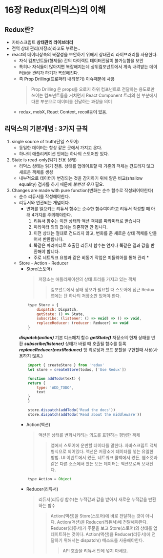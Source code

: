 # 16장 Redux(리덕스)의 이해

## Redux란?  
- 자바스크립트 **상태관리 라이브러리**  
- 전역 상태 관리(저장소)라고도 부르는..  
- react의 데이터상속의 복잡성을 보안하기 위해서 상태관리 라이브러리를 사용한다.  
    - 자식 컴포넌트들(형제들) 간의 다이렉트 데이터전달이 불가능함을 보안  
    - 특히나 자식들이 많아지면 복잡해지는데 상위컴포넌트에서 계속 내려받는 데이터들을 관리가 하기가 복잡해진다.  
    - 즉 Prop Drilling(프로퍼티 내려꽂기) 이슈때문에 사용   
        > Prop Drilling 은 props를 오로지 하위 컴포넌트로 전달하는 용도로만 쓰이는 컴포넌트들을 거치면서
        > React Component 트리의 한 부분에서 다른 부분으로 데이터를 전달하는 과정을 의미  
    - redux, mobX, React Context, recoil등이 있음.  
        
## 리덕스의 기본개념 : 3가지 규칙  
1. single source of truth(단일 스토어)  
    - 동일한 데이터는 항상 같은 곳에서 가지고 온다.  
    - 하나의 애플리케이션 안에는 하나의 스토어만 있다.  
2. State is read-only(읽기 전용 상태)  
    - 리덕스 상태는 읽기 전용. 상태를 업데이트할 때 기존의 객체는 건드리지 않고 새로운 객체를 생성  
    - 내부적으로 데이터가 변경되는 것을 감지하기 위해 얕은 비교(shallow equality) 검사를 하기 때문에 *불변성 유지* 필요.  
3. Changes are made with pure function(변화는 순수 함수로 작성되어야한다)  
    - 순수 리듀서를 작성해야한다.  
    - 리듀서와 연관되는 개념이다.  
        - 변화를 일으키는 리듀서 함수는 순수한 함수여야하고 리듀서 작성할 때 아래 4가지를 주의해야한다.  
            1. 리듀서 함수는 이전 상태와 액션 객체를 파라미터로 받습니다  
            2. 파라미터 외의 값에는 의존하면 안 됩니다.  
            3. 이전 상태는 절대로 건드리지 않고, 변화를 준 새로운 상태 객체를 만들어서 반환합니다.  
            4. 똑같은 파라미터로 호출된 리듀서 함수는 언제나 똑같은 결과 값을 반환해야 합니다.  
            * 주로 네트워크 요청과 같은 비동기 작업은 미들웨어를 통해 관리 *   
    - Store - Action - Reducer  
        - Store(스토어)  
            > 저장소는 애플리케이션의 상태 트리를 가지고 있는 객체
            >> 컴포넌트에서 상태 정보가 필요할 때 스토어에 접근
            >> Redux 앱에는 단 하나의 저장소만 있어야 한다.
        ``` javascript
            type Store = {
                dispatch: Dispatch,
                getState: () => State,
                subscribe: (listener: () => void) => () => void,
                replaceReducer: (reducer: Reducer) => void
            }
        ```
        **_dispatch(action)_** 기본 디스패치 함수
        **_getState()_** 저장소의 현재 상태를 반환
        **_subscribe(listener)_** 상태가 바뀔 때 호출될 함수를 등록
        **_replaceReducer(nextReducer)_** 핫 리로딩과 코드 분할을 구현할때 사용(사용하지 않음.)
        ``` javascript
            import { createStore } from 'redux'
            let store = createStore(todos, ['Use Redux'])

            function addTodo(text) {
            return {
                type: 'ADD_TODO',
                text
            }
            }

            store.dispatch(addTodo('Read the docs'))
            store.dispatch(addTodo('Read about the middleware'))
        ```
        - Action(액션)  
            > 액션은 상태를 변화시키려는 의도를 표현하는 평범한 객체
            >> 앱에서 스토어에 운반할 데이터를 말한다. 
            >> 자바스크립트 객체 형식으로 되어있다.
            액션은 저장소에 데이터를 넣는 유일한 방법.
            UI 이벤트에서 왔든, 네트워크 콜백에서 왔든, 웹소켓과 같은 다른 소스에서 왔든 모든 데이터는 액션으로써 보내진다.
        ``` javascript
            type Action = Object
        ```
        - Reducer(리듀서)
            > 리듀서(리듀싱 함수)는 누적값과 값을 받아서 새로운 누적값을 반환하는 함수
            >> Action(액션)을 Store(스토어)에 바로 전달하는 것이 아니다.
            >> Action(액션)을 Reducer(리듀서)에 전달해야한다.
            >> Reducer(리듀서)가 주문을 보고 Store(스토어)의 상태를 업데이트하는 것이다.
            >> Action(액션)을 Reducer(리듀서)에 전달하기 위해서는 dispatch() 메소드를 사용해야한다.
            >>> API 호출을 리듀서 안에 넣지 마세요.

    